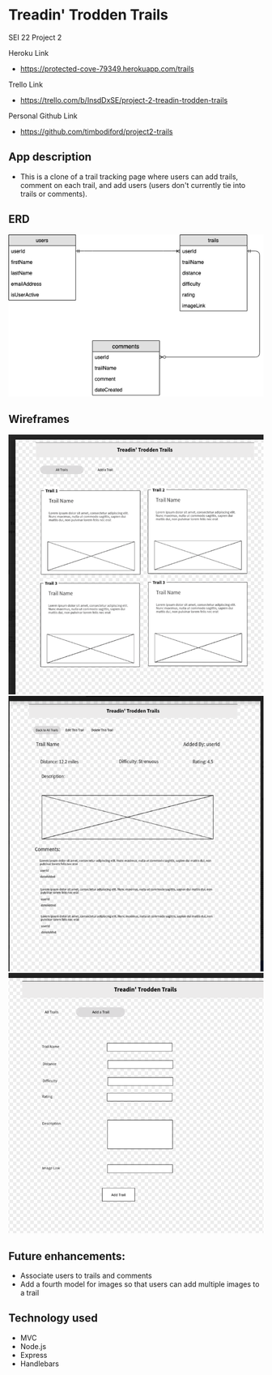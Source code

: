 # Treadin' Trodden Trails

SEI 22 Project 2 


Heroku Link
  * https://protected-cove-79349.herokuapp.com/trails
  
Trello Link
  * https://trello.com/b/InsdDxSE/project-2-treadin-trodden-trails
  
 Personal Github Link
  * https://github.com/timbodiford/project2-trails

## App description
  * This is a clone of a trail tracking page where users can add trails, comment on each trail, and add users (users don't currently tie into trails or comments).

## ERD
![ERD](https://github.com/timbodiford/project2-trails/blob/master/Images/TrailsERD.png)


## Wireframes
![All Trails](https://github.com/timbodiford/project2-trails/blob/master/Images/ViewAll%20Trails.png)
![View Single Trail](https://github.com/timbodiford/project2-trails/blob/master/Images/ViewIndividual%20Trail.png)
![View Single Trail](https://github.com/timbodiford/project2-trails/blob/master/Images/AddTrail.png)


## Future enhancements:
  * Associate users to trails and comments
  * Add a fourth model for images so that users can add multiple images to a trail
  


## Technology used
  * MVC
  * Node.js
  * Express
  * Handlebars


